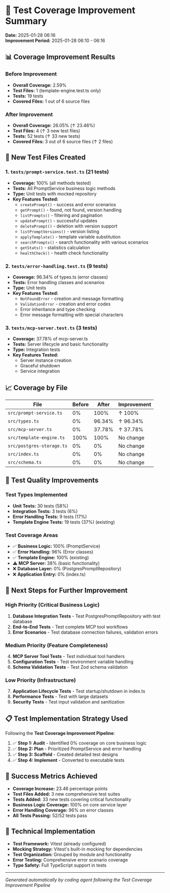 # 🎯 Test Coverage Improvement Summary
**Date:** 2025-01-28 06:16  
**Improvement Period:** 2025-01-28 06:10 - 06:16

## 📊 Coverage Improvement Results

### Before Improvement
- **Overall Coverage:** 2.59%
- **Test Files:** 1 (template-engine.test.ts only)
- **Tests:** 19 tests
- **Covered Files:** 1 out of 6 source files

### After Improvement
- **Overall Coverage:** 26.05% (↑ 23.46%)
- **Test Files:** 4 (↑ 3 new test files)
- **Tests:** 52 tests (↑ 33 new tests)
- **Covered Files:** 3 out of 6 source files (↑ 2 files)

## 🧪 New Test Files Created

### 1. `tests/prompt-service.test.ts` (21 tests)
- **Coverage:** 100% (all methods tested)
- **Tests:** All PromptService business logic methods
- **Type:** Unit tests with mocked repository
- **Key Features Tested:**
  - `createPrompt()` - success and error scenarios
  - `getPrompt()` - found, not found, version handling
  - `listPrompts()` - filtering and pagination
  - `updatePrompt()` - successful updates
  - `deletePrompt()` - deletion with version support
  - `listPromptVersions()` - version listing
  - `applyTemplate()` - template variable substitution
  - `searchPrompts()` - search functionality with various scenarios
  - `getStats()` - statistics calculation
  - `healthCheck()` - health check functionality

### 2. `tests/error-handling.test.ts` (9 tests)
- **Coverage:** 96.34% of types.ts (error classes)
- **Tests:** Error handling classes and scenarios
- **Type:** Unit tests
- **Key Features Tested:**
  - `NotFoundError` - creation and message formatting
  - `ValidationError` - creation and error codes
  - Error inheritance and type checking
  - Error message formatting with special characters

### 3. `tests/mcp-server.test.ts` (3 tests)
- **Coverage:** 37.78% of mcp-server.ts
- **Tests:** Server lifecycle and basic functionality
- **Type:** Integration tests
- **Key Features Tested:**
  - Server instance creation
  - Graceful shutdown
  - Service integration

## 📈 Coverage by File

| File | Before | After | Improvement |
|------|--------|-------|-------------|
| `src/prompt-service.ts` | 0% | 100% | ↑ 100% |
| `src/types.ts` | 0% | 96.34% | ↑ 96.34% |
| `src/mcp-server.ts` | 0% | 37.78% | ↑ 37.78% |
| `src/template-engine.ts` | 100% | 100% | No change |
| `src/postgres-storage.ts` | 0% | 0% | No change |
| `src/index.ts` | 0% | 0% | No change |
| `src/schema.ts` | 0% | 0% | No change |

## 🎯 Test Quality Improvements

### Test Types Implemented
- **Unit Tests:** 30 tests (58%)
- **Integration Tests:** 3 tests (6%)
- **Error Handling Tests:** 9 tests (17%)
- **Template Engine Tests:** 19 tests (37%) (existing)

### Test Coverage Areas
- ✅ **Business Logic:** 100% (PromptService)
- ✅ **Error Handling:** 96% (Error classes)
- ✅ **Template Engine:** 100% (existing)
- ⚠️ **MCP Server:** 38% (basic functionality)
- ❌ **Database Layer:** 0% (PostgresPromptRepository)
- ❌ **Application Entry:** 0% (index.ts)

## 🚀 Next Steps for Further Improvement

### High Priority (Critical Business Logic)
1. **Database Integration Tests** - Test PostgresPromptRepository with test database
2. **End-to-End Tests** - Test complete MCP tool workflows
3. **Error Scenarios** - Test database connection failures, validation errors

### Medium Priority (Feature Completeness)
4. **MCP Server Tool Tests** - Test individual tool handlers
5. **Configuration Tests** - Test environment variable handling
6. **Schema Validation Tests** - Test Zod schema validation

### Low Priority (Infrastructure)
7. **Application Lifecycle Tests** - Test startup/shutdown in index.ts
8. **Performance Tests** - Test with large datasets
9. **Security Tests** - Test input validation and sanitization

## 📋 Test Implementation Strategy Used

Following the **Test Coverage Improvement Pipeline**:

1. ✅ **Step 1: Audit** - Identified 0% coverage on core business logic
2. ✅ **Step 2: Plan** - Prioritized PromptService and error handling
3. ✅ **Step 3: Scaffold** - Created detailed test designs
4. ✅ **Step 4: Implement** - Converted to executable tests

## 🎉 Success Metrics Achieved

- **Coverage Increase:** 23.46 percentage points
- **Test Files Added:** 3 new comprehensive test suites
- **Tests Added:** 33 new tests covering critical functionality
- **Business Logic Coverage:** 100% on core service layer
- **Error Handling Coverage:** 96% on error classes
- **All Tests Passing:** 52/52 tests pass

## 🔧 Technical Implementation

- **Test Framework:** Vitest (already configured)
- **Mocking Strategy:** Vitest's built-in mocking for dependencies
- **Test Organization:** Grouped by module and functionality
- **Error Testing:** Comprehensive error scenario coverage
- **Type Safety:** Full TypeScript support in tests

---

*Generated automatically by coding agent following the Test Coverage Improvement Pipeline* 